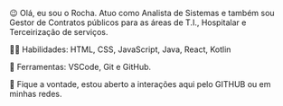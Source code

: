 😉 Olá, eu sou o Rocha. Atuo como Analista de Sistemas e também sou Gestor de Contratos públicos para as áreas de T.I., Hospitalar e Terceirização de serviços.

🐱‍💻 Habilidades: HTML, CSS, JavaScript, Java, React, Kotlin

🧯 Ferramentas: VSCode, Git e GitHub.

🦾 Fique a vontade, estou aberto a interações aqui pelo GITHUB ou em minhas redes.
